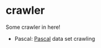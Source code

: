 # crawler
Some crawler in here!

- Pascal: [Pascal](https://vision.cs.uiuc.edu/pascal-sentences/) data set crawling

